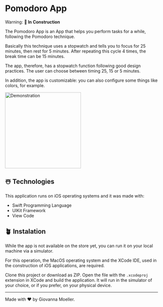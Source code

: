 # Pomodoro App

Warning: **🚧 In Construction**

The Pomodoro App is an App that helps you perform tasks for a while, following the Pomodoro technique.

Basically this technique uses a stopwatch and tells you to focus for 25 minutes, then rest for 5 minutes. After repeating this cycle 4 times, the break time can be 15 minutes.

The app, therefore, has a stopwatch function following good design practices. The user can choose between timing 25, 15 or 5 minutes.

In addition, the app is customizable: you can also configure some things like colors, for example.

<img src="https://i.ibb.co/M79X50z/device.png" alt="Demonstration" width="250"/>


## ☃️ Technologies

This application runs on iOS operating systems and it was made with:

- Swift Programming Language
- UIKit Framework
- View Code

## 🪴 Instalation

While the app is not available on the store yet, you can run it on your local machine via a simulator.

For this operation, the MacOS operating system and the XCode IDE, used in the construction of iOS applications, are required.

Clone this project or download as ZIP. Open the file with the `.xcodeproj` extension in XCode and build the application. It will run in the simulator of your choice, or if you prefer, on your physical device.

---

Made with ❤️ by Giovanna Moeller.
